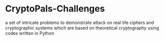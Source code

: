 # CryptoPals-Challenges
a set of intricate problems to demonstrate attack on real life ciphers and cryptographic systems which are based on theoretical cryptography using codes written in Python
